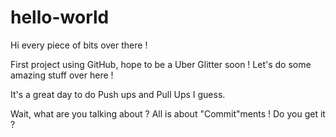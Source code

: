 # hello-world

Hi every piece of bits over there !

First project using GitHub, hope to be a Uber Glitter soon !
Let's do some amazing stuff over here !

It's a great day to do Push ups and Pull Ups I guess.

Wait, what are you talking about ?
All is about "Commit"ments ! Do you get it ?
